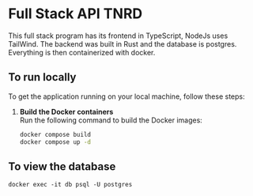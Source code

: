 # Full Stack API TNRD
This full stack program has its frontend in TypeScript, NodeJs uses TailWind. The backend was built in Rust and the database is postgres. Everything is then containerized with docker.

## To run locally
To get the application running on your local machine, follow these steps:

1. **Build the Docker containers**  
   Run the following command to build the Docker images:
   ```bash
   docker compose build
   docker compose up -d

## To view the database
`docker exec -it db psql -U postgres`
